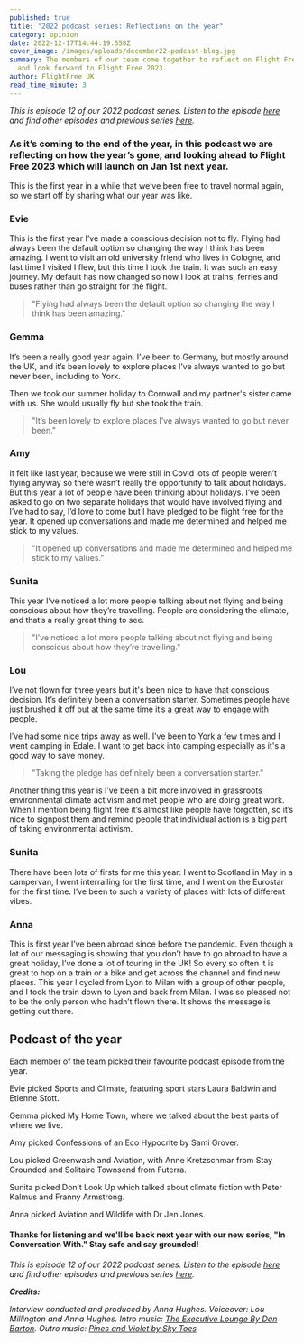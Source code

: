 ```yaml
---
published: true
title: "2022 podcast series: Reflections on the year"
category: opinion
date: 2022-12-17T14:44:19.558Z
cover_image: /images/uploads/december22-podcast-blog.jpg
summary: The members of our team come together to reflect on Flight Free 2022
  and look forward to Flight Free 2023.
author: FlightFree UK
read_time_minute: 3
---
```

*T﻿his is episode 12 of our 2022 podcast series. Listen to the episode [here](https://flightfreeuk.podbean.com/e/2022-series-reflections-on-the-year/) and find other episodes and previous series [here](/podcast).*

### As it’s coming to the end of the year, in this podcast we are reflecting on how the year’s gone, and looking ahead to Flight Free 2023 which will launch on Jan 1st next year.

This is the first year in a while that we’ve been free to travel normal again, so we start off by sharing what our year was like.

### Evie

This is the first year I’ve made a conscious decision not to fly. Flying had always been the default option so changing the way I think has been amazing. I went to visit an old university friend who lives in Cologne, and last time I visited I flew, but this time I took the train. It was such an easy journey. My default has now changed so now I look at trains, ferries and buses rather than go straight for the flight. 

> "Flying had always been the default option so changing the way I think has been amazing."

### Gemma

It’s been a really good year again. I’ve been to Germany, but mostly around the UK, and it’s been lovely to explore places I’ve always wanted to go but never been, including to York.

Then we took our summer holiday to Cornwall and my partner's sister came with us. She would usually fly but she took the train.

> "It’s been lovely to explore places I’ve always wanted to go but never been."

### Amy

It felt like last year, because we were still in Covid lots of people weren’t flying anyway so there wasn’t really the opportunity to talk about holidays. But this year a lot of people have been thinking about holidays. I’ve been asked to go on two separate holidays that would have involved flying and I’ve had to say, I’d love to come but I have pledged to be flight free for the year. It opened up conversations and made me determined and helped me stick to my values. 

> "It opened up conversations and made me determined and helped me stick to my values."

### Sunita

This year I’ve noticed a lot more people talking about not flying and being conscious about how they’re travelling. People are considering the climate, and that’s a really great thing to see.

> "I’ve noticed a lot more people talking about not flying and being conscious about how they’re travelling."

### Lou

I’ve not flown for three years but it's been nice to have that conscious decision. It’s definitely been a conversation starter. Sometimes people have just brushed it off but at the same time it’s a great way to engage with people. 

I’ve had some nice trips away as well. I’ve been to York a few times and I went camping in Edale. I want to get back into camping especially as it's a good way to save money. 

> "Taking the pledge has definitely been a conversation starter."

Another thing this year is I’ve been a bit more involved in grassroots environmental climate activism and met people who are doing great work. When I mention being flight free it’s almost like people have forgotten, so it’s nice to signpost them and remind people that individual action is a big part of taking environmental activism.

### Sunita

There have been lots of firsts for me this year: I went to Scotland in May in a campervan, I went interrailing for the first time, and I went on the Eurostar for the first time. I’ve been to such a variety of places with lots of different vibes. 

### Anna

This is first year I’ve been abroad since before the pandemic. Even though a lot of our messaging is showing that you don’t have to go abroad to have a great holiday, I’ve done a lot of touring in the UK! So every so often it is great to hop on a train or a bike and get across the channel and find new places. This year I cycled from Lyon to Milan with a group of other people, and I took the train down to Lyon and back from Milan. I was so pleased not to be the only person who hadn’t flown there. It shows the message is getting out there.

## Podcast of the year

Each member of the team picked their favourite podcast episode from the year. 

Evie picked Sports and Climate, featuring sport stars Laura Baldwin and Etienne Stott. 

Gemma picked My Home Town, where we talked about the best parts of where we live. 

Amy picked Confessions of an Eco Hypocrite by Sami Grover. 

Lou picked Greenwash and Aviation, with Anne Kretzschmar from Stay Grounded and Solitaire Townsend from Futerra. 

Sunita picked Don’t Look Up which talked about climate fiction with Peter Kalmus and Franny Armstrong. 

Anna picked Aviation and Wildlife with Dr Jen Jones. 

#### Thanks for listening and we'll be back next year with our new series, "In Conversation With." Stay safe and say grounded!

*T﻿his is episode 12 of our 2022 podcast series. Listen to the episode [here](https://flightfreeuk.podbean.com/e/2022-series-reflections-on-the-year/) and find other episodes and previous series [here](/podcast).*

***Credits:***

*Interview conducted and produced by Anna Hughes. Voiceover: Lou Millington and Anna Hughes. Intro music: [The Executive Lounge By Dan Barton](https://uppbeat.io/t/dan-barton/the-executive-lounge). Outro music: [Pines and Violet by Sky Toes](https://uppbeat.io/t/sky-toes/pines-and-violet)*
